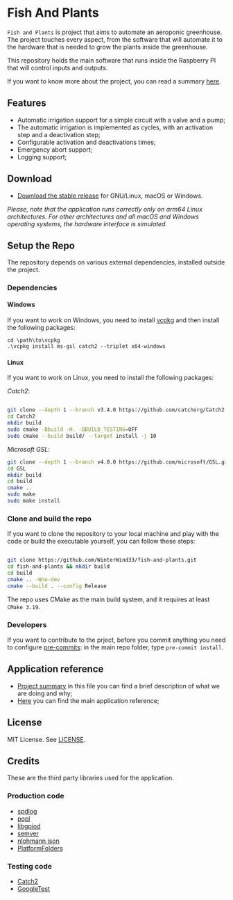 # Fish And Plants

`Fish and Plants` is project that aims to automate an aeroponic greenhouse. The project touches every aspect, from the software
that will automate it to the hardware that is needed to grow the plants inside the greenhouse.

This repository holds the main software that runs inside the Raspberry PI that will control inputs and outputs.

If you want to know more about the project, you can read a summary [here](docs/project/summary.md).

## Features

- Automatic irrigation support for a simple circuit with a valve and a pump;
- The automatic irrigation is implemented as cycles, with an activation step and a deactivation step;
- Configurable activation and deactivations times;
- Emergency abort support;
- Logging support;

## Download

- [Download the stable release](https://github.com/WinterWind33/fish-and-plants/releases) for GNU/Linux, macOS or Windows.

*Please, note that the application runs correctly only on arm64 Linux architectures. For other architectures and all macOS and Windows operating systems, the
hardware interface is simulated.*

## Setup the Repo

The repository depends on various external dependencies, installed outside the project.

### Dependencies

#### Windows

If you want to work on Windows, you need to install [vcpkg](https://github.com/microsoft/vcpkg) and then install the following packages:

```ps
cd \path\to\vcpkg
.\vcpkg install ms-gsl catch2 --triplet x64-windows
```

#### Linux

If you want to work on Linux, you need to install the following packages:

*Catch2*:

```bash

git clone --depth 1 --branch v3.4.0 https://github.com/catchorg/Catch2.git
cd Catch2
mkdir build
sudo cmake -Bbuild -H. -DBUILD_TESTING=OFF
sudo cmake --build build/ --target install -j 10

```

*Microsoft GSL*:

```bash
git clone --depth 1 --branch v4.0.0 https://github.com/microsoft/GSL.git
cd GSL
mkdir build
cd build
cmake ..
sudo make
sudo make install
```

### Clone and build the repo

If you want to clone the repository to your local machine and play with the code or build the executable yourself, you can follow these steps:

```bash

git clone https://github.com/WinterWind33/fish-and-plants.git
cd fish-and-plants && mkdir build
cd build
cmake .. -Wno-dev
cmake --build . --config Release

```

The repo uses CMake as the main build system, and it requires at least `CMake 3.19`.

### Developers

If you want to contribute to the prject, before you commit anything you need to configure [pre-commits](https://pre-commit.com/): in the main repo folder, type `pre-commit install`.

## Application reference

- [Project summary](./docs/project/summary.md) in this file you can find a brief description of what we are doing and why;
- [Here](./docs/reference/rpi_gc.md) you can find the main application reference;

## License

MIT License. See [LICENSE](./LICENSE).

## Credits

These are the third party libraries used for the application.

### Production code

- [spdlog](https://github.com/gabime/spdlog)
- [popl](https://github.com/badaix/popl)
- [libgpiod](https://git.kernel.org/pub/scm/libs/libgpiod/libgpiod.git/)
- [semver](https://github.com/Neargye/semver)
- [nlohmann json](https://github.com/nlohmann/json)
- [PlatformFolders](https://github.com/sago007/PlatformFolders)

### Testing code

- [Catch2](https://github.com/catchorg/Catch2)
- [GoogleTest](https://github.com/google/googletest)
